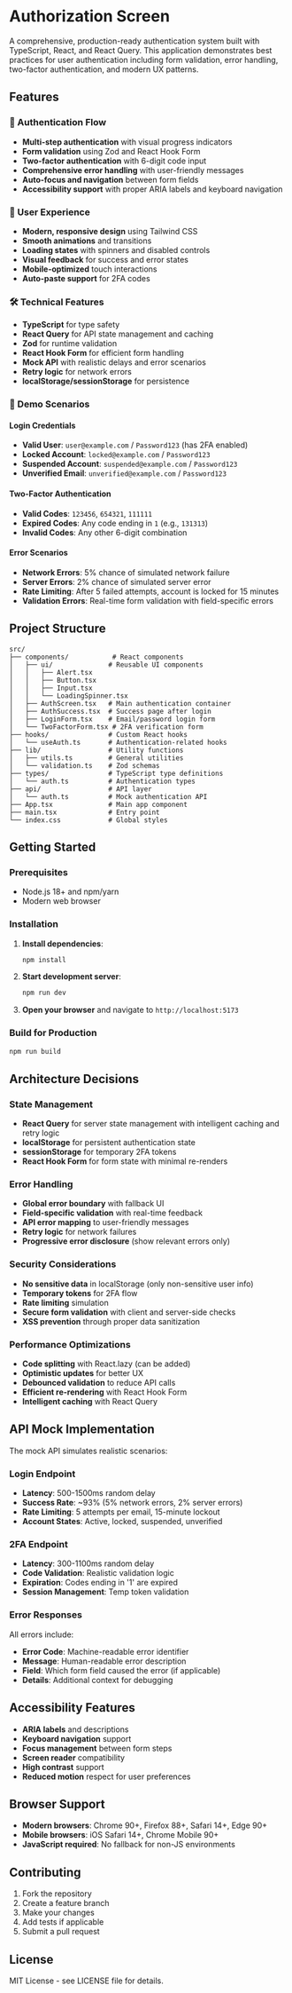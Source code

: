 # Authorization Screen

A comprehensive, production-ready authentication system built with TypeScript, React, and React Query. This application demonstrates best practices for user authentication including form validation, error handling, two-factor authentication, and modern UX patterns.

## Features

### 🔐 Authentication Flow
- **Multi-step authentication** with visual progress indicators
- **Form validation** using Zod and React Hook Form
- **Two-factor authentication** with 6-digit code input
- **Comprehensive error handling** with user-friendly messages
- **Auto-focus and navigation** between form fields
- **Accessibility support** with proper ARIA labels and keyboard navigation

### 🎨 User Experience
- **Modern, responsive design** using Tailwind CSS
- **Smooth animations** and transitions
- **Loading states** with spinners and disabled controls
- **Visual feedback** for success and error states
- **Mobile-optimized** touch interactions
- **Auto-paste support** for 2FA codes

### 🛠 Technical Features
- **TypeScript** for type safety
- **React Query** for API state management and caching
- **Zod** for runtime validation
- **React Hook Form** for efficient form handling
- **Mock API** with realistic delays and error scenarios
- **Retry logic** for network errors
- **localStorage/sessionStorage** for persistence

### 🧪 Demo Scenarios

#### Login Credentials
- **Valid User**: `user@example.com` / `Password123` (has 2FA enabled)
- **Locked Account**: `locked@example.com` / `Password123`
- **Suspended Account**: `suspended@example.com` / `Password123`
- **Unverified Email**: `unverified@example.com` / `Password123`

#### Two-Factor Authentication
- **Valid Codes**: `123456`, `654321`, `111111`
- **Expired Codes**: Any code ending in `1` (e.g., `131313`)
- **Invalid Codes**: Any other 6-digit combination

#### Error Scenarios
- **Network Errors**: 5% chance of simulated network failure
- **Server Errors**: 2% chance of simulated server error
- **Rate Limiting**: After 5 failed attempts, account is locked for 15 minutes
- **Validation Errors**: Real-time form validation with field-specific errors

## Project Structure

```
src/
├── components/           # React components
│   ├── ui/              # Reusable UI components
│   │   ├── Alert.tsx
│   │   ├── Button.tsx
│   │   ├── Input.tsx
│   │   └── LoadingSpinner.tsx
│   ├── AuthScreen.tsx   # Main authentication container
│   ├── AuthSuccess.tsx  # Success page after login
│   ├── LoginForm.tsx    # Email/password login form
│   └── TwoFactorForm.tsx # 2FA verification form
├── hooks/               # Custom React hooks
│   └── useAuth.ts       # Authentication-related hooks
├── lib/                 # Utility functions
│   ├── utils.ts         # General utilities
│   └── validation.ts    # Zod schemas
├── types/               # TypeScript type definitions
│   └── auth.ts          # Authentication types
├── api/                 # API layer
│   └── auth.ts          # Mock authentication API
├── App.tsx              # Main app component
├── main.tsx             # Entry point
└── index.css            # Global styles
```

## Getting Started

### Prerequisites
- Node.js 18+ and npm/yarn
- Modern web browser

### Installation

1. **Install dependencies**:
   ```bash
   npm install
   ```

2. **Start development server**:
   ```bash
   npm run dev
   ```

3. **Open your browser** and navigate to `http://localhost:5173`

### Build for Production

```bash
npm run build
```

## Architecture Decisions

### State Management
- **React Query** for server state management with intelligent caching and retry logic
- **localStorage** for persistent authentication state
- **sessionStorage** for temporary 2FA tokens
- **React Hook Form** for form state with minimal re-renders

### Error Handling
- **Global error boundary** with fallback UI
- **Field-specific validation** with real-time feedback
- **API error mapping** to user-friendly messages
- **Retry logic** for network failures
- **Progressive error disclosure** (show relevant errors only)

### Security Considerations
- **No sensitive data** in localStorage (only non-sensitive user info)
- **Temporary tokens** for 2FA flow
- **Rate limiting** simulation
- **Secure form validation** with client and server-side checks
- **XSS prevention** through proper data sanitization

### Performance Optimizations
- **Code splitting** with React.lazy (can be added)
- **Optimistic updates** for better UX
- **Debounced validation** to reduce API calls
- **Efficient re-rendering** with React Hook Form
- **Intelligent caching** with React Query

## API Mock Implementation

The mock API simulates realistic scenarios:

### Login Endpoint
- **Latency**: 500-1500ms random delay
- **Success Rate**: ~93% (5% network errors, 2% server errors)
- **Rate Limiting**: 5 attempts per email, 15-minute lockout
- **Account States**: Active, locked, suspended, unverified

### 2FA Endpoint
- **Latency**: 300-1100ms random delay
- **Code Validation**: Realistic validation logic
- **Expiration**: Codes ending in '1' are expired
- **Session Management**: Temp token validation

### Error Responses
All errors include:
- **Error Code**: Machine-readable error identifier
- **Message**: Human-readable error description
- **Field**: Which form field caused the error (if applicable)
- **Details**: Additional context for debugging

## Accessibility Features

- **ARIA labels** and descriptions
- **Keyboard navigation** support
- **Focus management** between form steps
- **Screen reader** compatibility
- **High contrast** support
- **Reduced motion** respect for user preferences

## Browser Support

- **Modern browsers**: Chrome 90+, Firefox 88+, Safari 14+, Edge 90+
- **Mobile browsers**: iOS Safari 14+, Chrome Mobile 90+
- **JavaScript required**: No fallback for non-JS environments

## Contributing

1. Fork the repository
2. Create a feature branch
3. Make your changes
4. Add tests if applicable
5. Submit a pull request

## License

MIT License - see LICENSE file for details.

